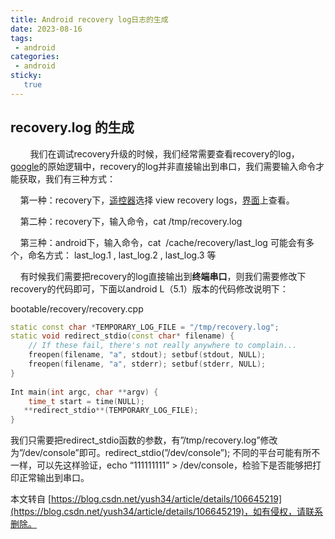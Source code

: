 ```yaml
---
title: Android recovery log日志的生成
date: 2023-08-16
tags:
 - android
categories: 
 - android
sticky: 
   true
---
```


## recovery.log 的生成

        我们在调试recovery升级的时候，我们经常需要查看recovery的log，[google](https://www.baidu.com/s?wd=google&tn=24004469_oem_dg&rsv_dl=gh_pl_sl_csd)的原始逻辑中，recovery的log并非直接输出到串口，我们需要输入命令才能获取，我们有三种方式：

    第一种：recovery下，[遥控器](https://www.baidu.com/s?wd=%E9%81%A5%E6%8E%A7%E5%99%A8&tn=24004469_oem_dg&rsv_dl=gh_pl_sl_csd)选择 view recovery logs，[界面](https://www.baidu.com/s?wd=%E7%95%8C%E9%9D%A2&tn=24004469_oem_dg&rsv_dl=gh_pl_sl_csd)上查看。

    第二种：recovery下，输入命令，cat /tmp/recovery.log

    第三种：android下，输入命令，cat  /cache/recovery/last\_log 可能会有多个，命名方式： last\_log.1 , last\_log.2 , last\_log.3 等

    有时候我们需要把recovery的log直接输出到**终端串口**，则我们需要修改下recovery的代码即可，下面以android L（5.1）版本的代码修改说明下：

bootable/recovery/recovery.cpp

```cpp
static const char *TEMPORARY_LOG_FILE = "/tmp/recovery.log";
static void redirect_stdio(const char* filename) {
    // If these fail, there's not really anywhere to complain...
    freopen(filename, "a", stdout); setbuf(stdout, NULL);
    freopen(filename, "a", stderr); setbuf(stderr, NULL);
}
 
Int main(int argc, char **argv) {
    time_t start = time(NULL);
   **redirect_stdio**(TEMPORARY_LOG_FILE);
}
```
我们只需要把redirect\_stdio函数的参数，有”/tmp/recovery.log”修改为”/dev/console”即可。redirect\_stdio(”/dev/console”); 不同的平台可能有所不一样，可以先这样验证，echo “111111111” > /dev/console，检验下是否能够把打印正常输出到串口。

  

本文转自 [https://blog.csdn.net/yush34/article/details/106645219](https://blog.csdn.net/yush34/article/details/106645219)，如有侵权，请联系删除。